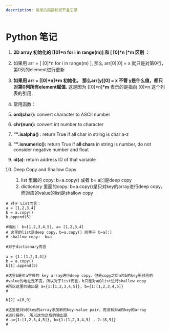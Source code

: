 ```yaml
---
description: 常用的函数和细节备忘录
---
```


# Python 笔记

1.  **2D array 初始化的 \[\[0\]\*n for i in range\(m\)\]  和 \[ \[0\]\*n \]\*m     区别  ：**

   1. 如果用 arr = \[ \[0\]\*n for i in range\(m\)  \], 那么 arr\[0\]\[0\] = x 就只是对第0行，第0列的element进行更新
   2. **如果用 arr = \[\[0\]\*n\]\*m 初始化，  那么arr\[y\]\[0\] = x 不管 y是什么值，都只对第0列所有element赋值.**  这是因为 \[\[0\]\*n\]**\*m** 表示的是指向 \[0\]\*n 这个列表的引用.

2.  常用函数：
   1.  **ord\(char\):** convert character to ASCII number
   2.  **chr\(num\):** convert int number to character
   3. **"".isalpha\(\)** : return True if all char in string is char a-z
   4. **"".isnumeric\(\):** return True if **all chars** in string is number, do not consider negative number and float
   5. **id\(a\)**:   return address  ID of that variable
3. Deep Copy and Shallow Copy
   1.  list 里面的 copy:   b=a.copy\(\) 或者 b= a\[:\]是deep copy
   2. dictionary 里面的copy:    b=a.copy\(\)是只对key的array进行deep copy，而对应的value的list是shallow copy

```text
# 对于 List而言：
a = [1,2,3,4]
b = a.copy()
b.append(5)

#输出： b=[1,2,3,4,5], a= [1,2,3,4]
# 这里的list是deep copy，b=a.copy() 同等于 b=a[:]
# shallow copy:  b=a

#对于dictionary而言

a = {1：[1,2,3,4]}
b = a.copy()
b[1].append(5)

#这里b是对a字典的 key array进行deep copy。但是copy之后a和b的key所对应的
#value的地址是不变，所以对于list而言，b只是对a的list进行shallow copy
#所以这里的输出是 a={1:[1,2,3,4,5]}, b={1:[1,2,3,4,5]}
#

b[2] =[8,9]

#这里是对b的key的array添加新的key-value pair，而没有对a的key的array
#进行操作， 所以这句之后的输出是
# a={1:[1,2,3,4,5]}, b={1:[1,2,3,4,5] , 2:[8,9]}
#



```

